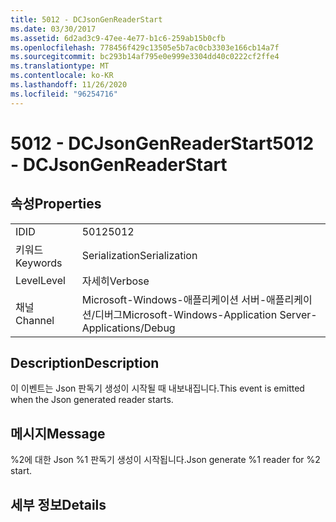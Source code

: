 ```yaml
---
title: 5012 - DCJsonGenReaderStart
ms.date: 03/30/2017
ms.assetid: 6d2ad3c9-47ee-4e77-b1c6-259ab15b0cfb
ms.openlocfilehash: 778456f429c13505e5b7ac0cb3303e166cb14a7f
ms.sourcegitcommit: bc293b14af795e0e999e3304dd40c0222cf2ffe4
ms.translationtype: MT
ms.contentlocale: ko-KR
ms.lasthandoff: 11/26/2020
ms.locfileid: "96254716"
---
```

# <a name="5012---dcjsongenreaderstart"></a><span data-ttu-id="72fa2-102">5012 - DCJsonGenReaderStart</span><span class="sxs-lookup"><span data-stu-id="72fa2-102">5012 - DCJsonGenReaderStart</span></span>

## <a name="properties"></a><span data-ttu-id="72fa2-103">속성</span><span class="sxs-lookup"><span data-stu-id="72fa2-103">Properties</span></span>  
  
|||  
|-|-|  
|<span data-ttu-id="72fa2-104">ID</span><span class="sxs-lookup"><span data-stu-id="72fa2-104">ID</span></span>|<span data-ttu-id="72fa2-105">5012</span><span class="sxs-lookup"><span data-stu-id="72fa2-105">5012</span></span>|  
|<span data-ttu-id="72fa2-106">키워드</span><span class="sxs-lookup"><span data-stu-id="72fa2-106">Keywords</span></span>|<span data-ttu-id="72fa2-107">Serialization</span><span class="sxs-lookup"><span data-stu-id="72fa2-107">Serialization</span></span>|  
|<span data-ttu-id="72fa2-108">Level</span><span class="sxs-lookup"><span data-stu-id="72fa2-108">Level</span></span>|<span data-ttu-id="72fa2-109">자세히</span><span class="sxs-lookup"><span data-stu-id="72fa2-109">Verbose</span></span>|  
|<span data-ttu-id="72fa2-110">채널</span><span class="sxs-lookup"><span data-stu-id="72fa2-110">Channel</span></span>|<span data-ttu-id="72fa2-111">Microsoft-Windows-애플리케이션 서버-애플리케이션/디버그</span><span class="sxs-lookup"><span data-stu-id="72fa2-111">Microsoft-Windows-Application Server-Applications/Debug</span></span>|  
  
## <a name="description"></a><span data-ttu-id="72fa2-112">Description</span><span class="sxs-lookup"><span data-stu-id="72fa2-112">Description</span></span>  

 <span data-ttu-id="72fa2-113">이 이벤트는 Json 판독기 생성이 시작될 때 내보내집니다.</span><span class="sxs-lookup"><span data-stu-id="72fa2-113">This event is emitted when the Json generated reader starts.</span></span>  
  
## <a name="message"></a><span data-ttu-id="72fa2-114">메시지</span><span class="sxs-lookup"><span data-stu-id="72fa2-114">Message</span></span>  

 <span data-ttu-id="72fa2-115">%2에 대한 Json %1 판독기 생성이 시작됩니다.</span><span class="sxs-lookup"><span data-stu-id="72fa2-115">Json generate %1 reader for %2 start.</span></span>  
  
## <a name="details"></a><span data-ttu-id="72fa2-116">세부 정보</span><span class="sxs-lookup"><span data-stu-id="72fa2-116">Details</span></span>
